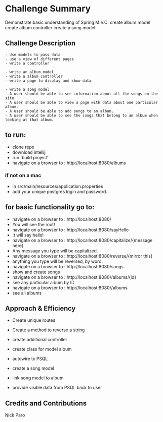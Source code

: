 # Challenge Summary
<!-- Short summary or background information -->
Demonstrate basic understanding of Spring M.V.C.
create album model
create album controller
create a song model

## Challenge Description
<!-- Description of the challenge -->
```
- Use models to pass data
- use a view of different pages
- write a controller

- write an album model
- write a album controller
- write a page to display and show data

- write a song model
- A user should be able to see information about all the songs on the site.
- A user should be able to view a page with data about one particular album.
- A user should be able to add songs to an album.
- A user should be able to see the songs that belong to an album when looking at that album.

```

## to run:
- clone repo
- download intellij
- run 'build project'
- navigate on a browser to : http://localhost:8080/albums
### if not on a mac
- in src/main/resources/application.properties 
- add your unique postgres login and password. 

## for basic functionality go to:
- navigate on a browser to : http://localhost:8080/
- You will see the root!
- navigate on a browser to : http://localhost:8080/sayHello
- It will say hello!
- navigate on a browser to : http://localhost:8080/capitalize/{message here}
- Any message you type will be capitalized.
- navigate on a browser to : http://localhost:8080/reverse/{mirror this}
- anything you type will be reversed, by word.
- navigate on a browser to : http://localhost:8080/songs
- show and create songs
- navigate on a browser to : http://localhost:8080//albums/{id}
- see any particular album by ID
- navigate on a browser to : http://localhost:8080//albums
- see all albums



## Approach & Efficiency
<!-- What approach did you take? Why? What is the Big O space/time for this approach? -->
- Create unique routes
- Create a method to reverse a string

- create additional controller
- create class for model album
- autowire to PSQL

- create a song model
- link song model to album
- provide visible data from PSQL back to user

## Credits and Contributions
Nick Paro

